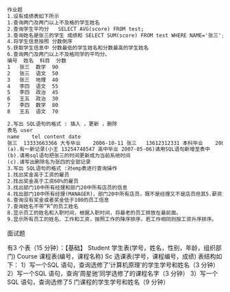 ```HTML
作业题
1.设有成绩表如下所示
1.查询两门及两门以上不及格的学生姓名
2.查询学生平均分	SELECT AVG(score) FROM test;
3.查询姓名是张三的学生 成绩和 SELECT SUM(score) FROM test WHERE NAME='张三';
4.将学生信息按照 分数倒序
5.获取学生信息中 分数最低的学生姓名和分数最高的学生姓名
6.查询两门及两门以上不及格同学的平均分。
编号	姓名	科目	分数
1	张三	数学	90
2	张三	语文	50
3	张三	地理	40
4	李四	语文	55
5	李四	政治	45
6	王五	政治	30
7	李四	数学	80
8	王五	语文	70

2.写出 SQL语句的格式 : 插入 ，更新 ，删除 
表名 user
name	tel	content	date
张三	13333663366	大专毕业	2006-10-11 张三	13612312331	本科毕业	2006-10-15 张四	021-55665566	中专毕业	2006-10-15
(a).有一新记录(小王 13254748547 高中毕业 2007-05-06)请用SQL语句新增至表中
(b).请用sql语句把张三的时间更新成为当前系统时间 
(c).请写出删除名为张四的全部记录
3.写出 SQL语句的格式 :对emp表进行查询操作
1.找出奖金高于工资的雇员 
2.找出奖金高于工资60%的雇员
3.找出部门10中所有经理和部门20中所有店员的信息
4.找出部门10中所有经理(MANAGER)，部门20中所有店员，既不是经理又不是店员但其5.薪资大于或等于2000的所有员工的信息。
6.查询没有奖金或者奖金低于100的员工信息
7.查询姓名不带”R”的员工姓名
8.显示员工的姓名和入职时间，根据入职时间，将最老的员工排放在最前面。
9.显示所有员工的姓名、工作和工资，按照工作的降序排序，若工作相同则按工资升序排序。
```

面试题

有3 个表（15 分钟）：【基础】
Student 学生表(学号，姓名，性别，年龄，组织部门)
Course 课程表(编号，课程名称)
Sc 选课表(学号，课程编号，成绩)
表结构如下：
1）写一个SQL 语句，查询选修了’计算机原理’的学生学号和姓名（3 分钟）
2）写一个SQL 语句，查询’周星驰’同学选修了的课程名字（3 分钟）
3）写一个SQL 语句，查询选修了5 门课程的学生学号和姓名（9 分钟）